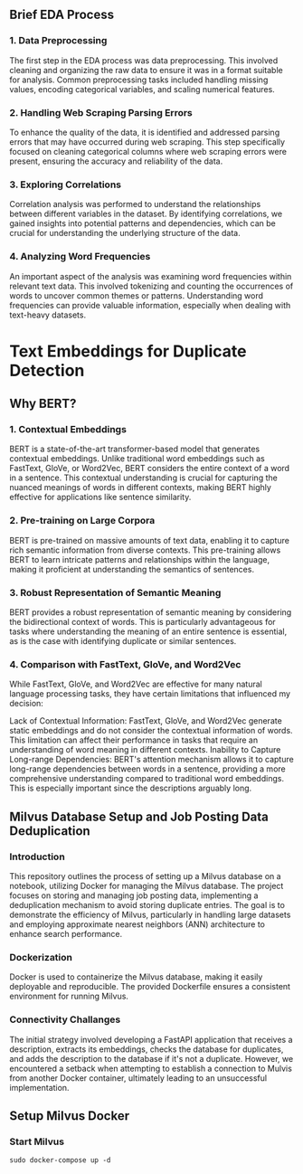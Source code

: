 ## Brief EDA Process

### 1. Data Preprocessing
The first step in the EDA process was data preprocessing. This involved cleaning and organizing the raw data to ensure it was in a format suitable for analysis. Common preprocessing tasks included handling missing values, encoding categorical variables, and scaling numerical features.

### 2. Handling Web Scraping Parsing Errors
To enhance the quality of the data, it is identified and addressed parsing errors that may have occurred during web scraping. This step specifically focused on cleaning categorical columns where web scraping errors were present, ensuring the accuracy and reliability of the data.

### 3. Exploring Correlations
Correlation analysis was performed to understand the relationships between different variables in the dataset. By identifying correlations, we gained insights into potential patterns and dependencies, which can be crucial for understanding the underlying structure of the data.

### 4. Analyzing Word Frequencies
An important aspect of the analysis was examining word frequencies within relevant text data. This involved tokenizing and counting the occurrences of words to uncover common themes or patterns. Understanding word frequencies can provide valuable information, especially when dealing with text-heavy datasets.

# Text Embeddings for Duplicate Detection

## Why BERT?

### 1. Contextual Embeddings
BERT is a state-of-the-art transformer-based model that generates contextual embeddings. Unlike traditional word embeddings such as FastText, GloVe, or Word2Vec, BERT considers the entire context of a word in a sentence. This contextual understanding is crucial for capturing the nuanced meanings of words in different contexts, making BERT highly effective for applications like sentence similarity.

### 2. Pre-training on Large Corpora
BERT is pre-trained on massive amounts of text data, enabling it to capture rich semantic information from diverse contexts. This pre-training allows BERT to learn intricate patterns and relationships within the language, making it proficient at understanding the semantics of sentences.

### 3. Robust Representation of Semantic Meaning
BERT provides a robust representation of semantic meaning by considering the bidirectional context of words. This is particularly advantageous for tasks where understanding the meaning of an entire sentence is essential, as is the case with identifying duplicate or similar sentences.

### 4. Comparison with FastText, GloVe, and Word2Vec

While FastText, GloVe, and Word2Vec are effective for many natural language processing tasks, they have certain limitations that influenced my decision:

Lack of Contextual Information: FastText, GloVe, and Word2Vec generate static embeddings and do not consider the contextual information of words. This limitation can affect their performance in tasks that require an understanding of word meaning in different contexts.
Inability to Capture Long-range Dependencies: BERT's attention mechanism allows it to capture long-range dependencies between words in a sentence, providing a more comprehensive understanding compared to traditional word embeddings. This is especially important since the descriptions arguably long.


## Milvus Database Setup and Job Posting Data Deduplication

### Introduction

This repository outlines the process of setting up a Milvus database on a notebook, utilizing Docker for managing the Milvus database. The project focuses on storing and managing job posting data, implementing a deduplication mechanism to avoid storing duplicate entries. The goal is to demonstrate the efficiency of Milvus, particularly in handling large datasets and employing approximate nearest neighbors (ANN) architecture to enhance search performance.


### Dockerization

Docker is used to containerize the Milvus database, making it easily deployable and reproducible. The provided Dockerfile ensures a consistent environment for running Milvus.

### Connectivity Challanges

The initial strategy involved developing a FastAPI application that receives a description, extracts its embeddings, checks the database for duplicates, and adds the description to the database if it's not a duplicate. However, we encountered a setback when attempting to establish a connection to Mulvis from another Docker container, ultimately leading to an unsuccessful implementation.

## Setup Milvus Docker

### Start Milvus
```sudo docker-compose up -d```








